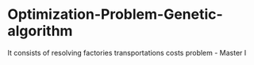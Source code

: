 # Optimization-Problem-Genetic-algorithm
It consists of resolving factories transportations costs problem - Master I
